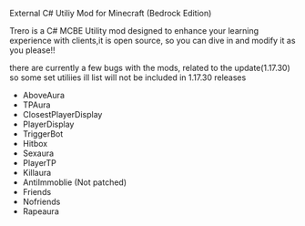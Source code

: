 External C# Utiliy Mod for Minecraft (Bedrock Edition)

Trero is a C# MCBE Utility mod designed to enhance your learning
experience with clients,it is open source, so you can dive in
and modify it as you please!!

there are currently a few bugs with the mods, related to the update(1.17.30)
so some set utiliies ill list will not be included in 1.17.30 releases

* AboveAura
* TPAura
* ClosestPlayerDisplay
* PlayerDisplay
* TriggerBot
* Hitbox
* Sexaura
* PlayerTP
* Killaura
* AntiImmoblie (Not patched)
* Friends
* Nofriends
* Rapeaura
